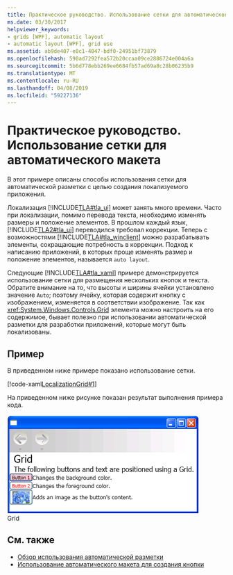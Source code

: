 ```yaml
---
title: Практическое руководство. Использование сетки для автоматического макета
ms.date: 03/30/2017
helpviewer_keywords:
- grids [WPF], automatic layout
- automatic layout [WPF], grid use
ms.assetid: ab9de407-e0c1-4047-bdf0-24951bf73879
ms.openlocfilehash: 590ad7292fea572b20ccaa09ce2886724e004a6a
ms.sourcegitcommit: 5b6d778ebb269ee6684fb57ad69a8c28b06235b9
ms.translationtype: MT
ms.contentlocale: ru-RU
ms.lasthandoff: 04/08/2019
ms.locfileid: "59227136"
---
```

# <a name="how-to-use-a-grid-for-automatic-layout"></a>Практическое руководство. Использование сетки для автоматического макета
В этот примере описаны способы использования сетки для автоматической разметки с целью создания локализуемого приложения.  
  
 Локализация [!INCLUDE[TLA#tla_ui](../../../../includes/tlasharptla-ui-md.md)] может занять много времени. Часто при локализации, помимо перевода текста, необходимо изменять размеры и положение элементов. В прошлом каждый язык, [!INCLUDE[TLA2#tla_ui](../../../../includes/tla2sharptla-ui-md.md)] переводился требовал коррекции. Теперь с возможностями [!INCLUDE[TLA#tla_winclient](../../../../includes/tlasharptla-winclient-md.md)] можно разрабатывать элементы, сокращающие потребность в коррекции. Подход к написанию приложений, в которых проще изменять размер и положение элементов, называется `auto layout`.  
  
 Следующие [!INCLUDE[TLA#tla_xaml](../../../../includes/tlasharptla-xaml-md.md)] примере демонстрируется использование сетки для размещения нескольких кнопок и текста. Обратите внимание на то, что высоты и ширины ячейки установлено значение `Auto`; поэтому ячейку, которая содержит кнопку с изображением, изменяется в соответствии изображение. Так как <xref:System.Windows.Controls.Grid> элемента можно настроить на его содержимое, бывает полезно при использовании автоматической разметки для разработки приложений, которые могут быть локализованы.  
  
## <a name="example"></a>Пример  
 В приведенном ниже примере показано использование сетки.  
  
 [!code-xaml[LocalizationGrid#1](~/samples/snippets/csharp/VS_Snippets_Wpf/LocalizationGrid/CS/Pane1.xaml#1)]  
  
 На приведенном ниже рисунке показан результат выполнения примера кода.  
  
 ![Пример сетки](./media/glob-grid.png "glob_grid")  
Grid  
  
## <a name="see-also"></a>См. также

- [Обзор использования автоматической разметки](use-automatic-layout-overview.md)
- [Использование автоматического макета для создания кнопки](how-to-use-automatic-layout-to-create-a-button.md)
